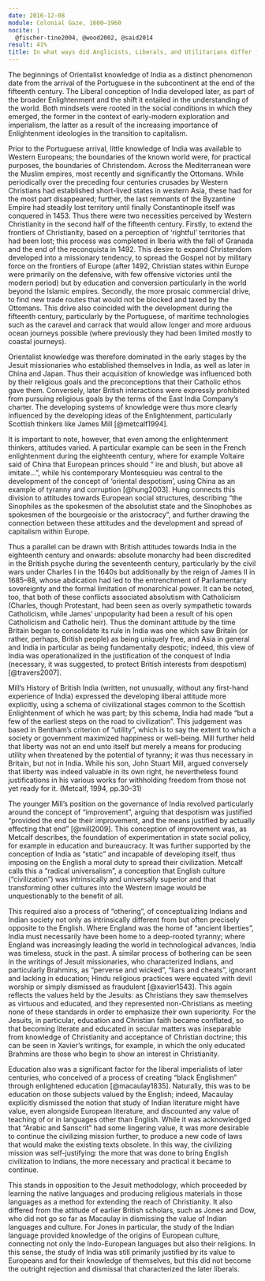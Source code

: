 ```yaml
---
date: 2016-12-08
module: Colonial Gaze, 1600–1960
nocite: |
  @fischer-tine2004, @wood2002, @said2014
result: 41%
title: In what ways did Anglicists, Liberals, and Utilitarians differ from ‘Orientalists’ in their attitudes and understandings of society, religion and culture in South Asia?
---
```


The beginnings of Orientalist knowledge of India as a distinct phenomenon date from the arrival of the Portuguese in the subcontinent at the end of the fifteenth century. The Liberal conception of India developed later, as part of the broader Enlightenment and the shift it entailed in the understanding of the world. Both mindsets were rooted in the social conditions in which they emerged, the former in the context of early-modern exploration and imperialism, the latter as a result of the increasing importance of Enlightenment ideologies in the transition to capitalism.

Prior to the Portuguese arrival, little knowledge of India was available to Western Europeans; the boundaries of the known world were, for practical purposes, the boundaries of Christendom. Across the Mediterranean were the Muslim empires, most recently and significantly the Ottomans. While periodically over the preceding four centuries crusades by Western Christians had established short-lived states in western Asia, these had for the most part disappeared; further, the last remnants of the Byzantine Empire had steadily lost territory until finally Constantinople itself was conquered in 1453. Thus there were two necessities perceived by Western Christianity in the second half of the fifteenth century. Firstly, to extend the frontiers of Christianity, based on a perception of ‘rightful’ territories that had been lost; this process was completed in Iberia with the fall of Granada and the end of the reconquista in 1492. This desire to expand Christendom developed into a missionary tendency, to spread the Gospel not by military force on the frontiers of Europe (after 1492, Christian states within Europe were primarily on the defensive, with few offensive victories until the modern period) but by education and conversion particularly in the world beyond the Islamic empires. Secondly, the more prosaic commercial drive, to find new trade routes that would not be blocked and taxed by the Ottomans. This drive also coincided with the development during the fifteenth century, particularly by the Portuguese, of maritime technologies such as the caravel and carrack that would allow longer and more arduous ocean journeys possible (where previously they had been limited mostly to coastal journeys).

Orientalist knowledge was therefore dominated in the early stages by the Jesuit missionaries who established themselves in India, as well as later in China and Japan. Thus their acquisition of knowledge was influenced both by their religious goals and the preconceptions that their Catholic ethos gave them. Conversely, later British interactions were expressly prohibited from pursuing religious goals by the terms of the East India Company’s charter. The developing systems of knowledge were thus more clearly influenced by the developing ideas of the Enlightenment, particularly Scottish thinkers like James Mill [@metcalf1994].

It is important to note, however, that even among the enlightenment thinkers, attitudes varied. A particular example can be seen in the French enlightenment during the eighteenth century, where for example Voltaire said of China that European princes should “ ire and blush, but above all imitate…”, while his contemporary Montesquieu was central to the development of the concept of ‘oriental despotism’, using China as an example of tyranny and corruption [@hung2003]. Hung connects this division to attitudes towards European social structures, describing “the Sinophiles as the spokesmen of the absolutist state and the Sinophobes as spokesmen of the bourgeoisie or the aristocracy”, and further drawing the connection between these attitudes and the development and spread of capitalism within Europe.

Thus a parallel can be drawn with British attitudes towards India in the eighteenth century and onwards: absolute monarchy had been discredited in the British psyche during the seventeenth century, particularly by the civil wars under Charles I in the 1640s but additionally by the reign of James II in 1685–88, whose abdication had led to the entrenchment of Parliamentary sovereignty and the formal limitation of monarchical power. It can be noted, too, that both of these conflicts associated absolutism with Catholicism (Charles, though Protestant, had been seen as overly sympathetic towards Catholicism, while James’ unpopularity had been a result of his open Catholicism and Catholic heir). Thus the dominant attitude by the time Britain began to consolidate its rule in India was one which saw Britain (or rather, perhaps, British people) as being uniquely free, and Asia in general and India in particular as being fundamentally despotic; indeed, this view of India was operationalized in the justification of the conquest of India (necessary, it was suggested, to protect British interests from despotism) [@travers2007].

Mill’s History of British India (written, not unusually, without any first-hand experience of India) expressed the developing liberal attitude more explicitly, using a schema of civilizational stages common to the Scottish Enlightenment of which he was part; by this schema, India had made “but a few of the earliest steps on the road to civilization”. This judgement was based in Bentham’s criterion of “utility”, which is to say the extent to which a society or government maximized happiness or well-being. Mill further held that liberty was not an end unto itself but merely a means for producing utility when threatened by the potential of tyranny; it was thus necessary in Britain, but not in India. While his son, John Stuart Mill, argued conversely that liberty was indeed valuable in its own right, he nevertheless found justifications in his various works for withholding freedom from those not yet ready for it. (Metcalf, 1994, pp.30–31)

The younger Mill’s position on the governance of India revolved particularly around the concept of “improvement”, arguing that despotism was justified “provided the end be their improvement, and the means justified by actually effecting that end” [@mill2009]. This conception of improvement was, as Metcalf describes, the foundation of experimentation in state social policy, for example in education and bureaucracy. It was further supported by the conception of India as “static” and incapable of developing itself, thus imposing on the English a moral duty to spread their civilization. Metcalf calls this a “radical universalism”, a conception that English culture (“civilization”) was intrinsically and universally superior and that transforming other cultures into the Western image would be unquestionably to the benefit of all.

This required also a process of “othering”, of conceptualizing Indians and Indian society not only as intrinsically different from but often precisely opposite to the English. Where England was the home of “ancient liberties”, India must necessarily have been home to a deep-rooted tyranny; where England was increasingly leading the world in technological advances, India was timeless, stuck in the past. A similar process of bothering can be seen in the writings of Jesuit missionaries, who characterized Indians, and particularly Brahmins, as “perverse and wicked”, “liars and cheats”, ignorant and lacking in education; Hindu religious practices were equated with devil worship or simply dismissed as fraudulent [@xavier1543]. This again reflects the values held by the Jesuits: as Christians they saw themselves as virtuous and educated, and they represented non-Christians as meeting none of these standards in order to emphasize their own superiority. For the Jesuits, in particular, education and Christian faith became conflated, so that becoming literate and educated in secular matters was inseparable from knowledge of Christianity and acceptance of Christian doctrine; this can be seen in Xavier’s writings, for example, in which the only educated Brahmins are those who begin to show an interest in Christianity.

Education also was a significant factor for the liberal imperialists of later centuries, who conceived of a process of creating “black Englishmen” through enlightened education [@macaulay1835]. Naturally, this was to be education on those subjects valued by the English; indeed, Macaulay explicitly dismissed the notion that study of Indian literature might have value, even alongside European literature, and discounted any value of teaching of or in languages other than English. While it was acknowledged that “Arabic and Sanscrit” had some lingering value, it was more desirable to continue the civilizing mission further, to produce a new code of laws that would make the existing texts obsolete. In this way, the civilizing mission was self-justifying: the more that was done to bring English civilization to Indians, the more necessary and practical it became to continue.

This stands in opposition to the Jesuit methodology, which proceeded by learning the native languages and producing religious materials in those languages as a method for extending the reach of Christianity. It also differed from the attitude of earlier British scholars, such as Jones and Dow, who did not go so far as Macaulay in dismissing the value of Indian languages and culture. For Jones in particular, the study of the Indian language provided knowledge of the origins of European culture, connecting not only the Indo-European languages but also their religions. In this sense, the study of India was still primarily justified by its value to Europeans and for their knowledge of themselves, but this did not become the outright rejection and dismissal that characterized the later liberals.

